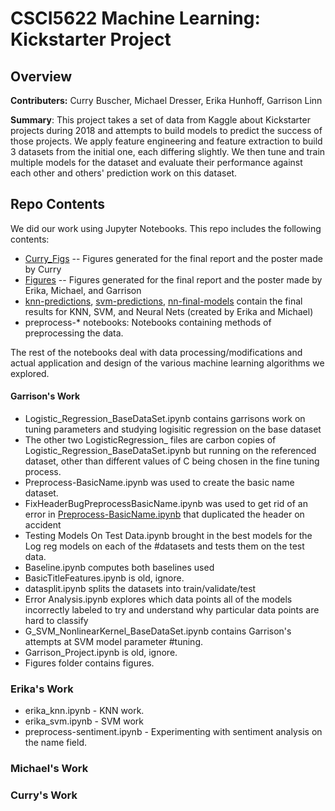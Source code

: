# CSCI5622 Machine Learning: Kickstarter Project

## Overview

<b>Contributers:</b> Curry Buscher, Michael Dresser, Erika Hunhoff, Garrison Linn

<b>Summary</b>: This project takes a set of data from Kaggle about Kickstarter projects during 2018 and attempts to build models to predict the success of those projects. We apply feature engineering and feature extraction to build 3 datasets from the initial one, each differing slightly. We then tune and train multiple models for the dataset and evaluate their performance against each other and others' prediction work on this dataset.

## Repo Contents

We did our work using Jupyter Notebooks. This repo includes the following contents:

* [Curry_Figs](Curry_Figs) -- Figures generated for the final report and the poster made by Curry
* [Figures](Figures) -- Figures generated for the final report and the poster made by Erika, Michael, and Garrison
* [knn-predictions](knn-predictions), [svm-predictions](svm-predictions), [nn-final-models](nn-final-models) contain the final results for KNN, SVM, and Neural Nets (created by Erika and Michael)
* preprocess-* notebooks: Notebooks containing methods of preprocessing the data.

The rest of the notebooks deal with data processing/modifications and actual application and design of the various machine learning algorithms we explored.

#### Garrison's Work 
* Logistic_Regression_BaseDataSet.ipynb contains garrisons work on tuning parameters and studying logisitic regression on the base dataset
* The other two LogisticRegression_<Dataset> files are carbon copies of Logistic_Regression_BaseDataSet.ipynb but running on the referenced dataset, other than different values of C being chosen in the fine tuning process. 
* Preprocess-BasicName.ipynb was used to create the basic name dataset. 
* FixHeaderBugPreprocessBasicName.ipynb was used to get rid of an error in [Preprocess-BasicName.ipynb](Preprocess-BasicName.ipynb) that duplicated the header on accident
* Testing Models On Test Data.ipynb brought in the best models for the Log reg models on each of the #datasets and tests them on the test data.
* Baseline.ipynb computes both baselines used
* BasicTitleFeatures.ipynb is old, ignore.
* datasplit.ipynb splits the datasets into train/validate/test
* Error Analysis.ipynb explores which data points all of the models incorrectly labeled to try and understand why particular data points are hard to classify
* G_SVM_NonlinearKernel_BaseDataSet.ipynb contains Garrison's attempts at SVM model parameter #tuning. 
* Garrison_Project.ipynb is old, ignore.
* Figures folder contains figures. 

### Erika's Work
* erika_knn.ipynb - KNN work.
* erika_svm.ipynb - SVM work
* preprocess-sentiment.ipynb - Experimenting with sentiment analysis on the name field.

### Michael's Work

### Curry's Work




